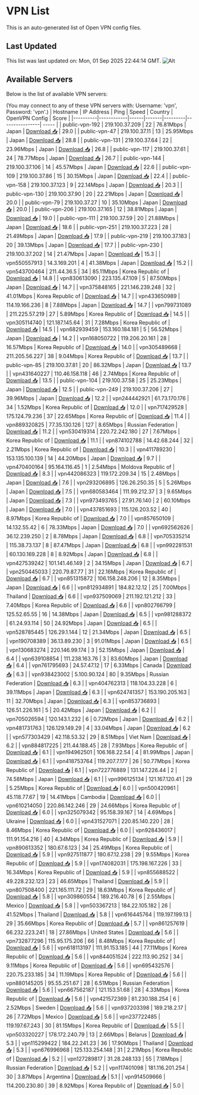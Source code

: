 # VPN List

This is an auto-generated list of Open VPN config files.

## Last Updated

This list was last updated on: Mon, 01 Sep 2025 22:44:14 GMT.
![Alt](https://repobeats.axiom.co/api/embed/186b98318ef1479477931607c1ad7d823f12451f.svg "Repobeats analytics image")

## Available Servers

Below is the list of available VPN servers:

(You may connect to any of these VPN servers with: Username: 'vpn', Password: 'vpn'.)
| Hostname | IP Address | Ping | Speed | Country | OpenVPN Config | Score |
|----------|------------|------|-------|---------|----------------| ----- |
| public-vpn-192 | 219.100.37.209 | 22 | 76.81Mbps | Japan | [Download 📥](./configs/server_0_JP.ovpn) | 29.0 |
| public-vpn-47 | 219.100.37.11 | 13 | 25.95Mbps | Japan | [Download 📥](./configs/server_1_JP.ovpn) | 28.8 |
| public-vpn-131 | 219.100.37.64 | 22 | 23.96Mbps | Japan | [Download 📥](./configs/server_2_JP.ovpn) | 26.8 |
| public-vpn-117 | 219.100.37.61 | 24 | 78.77Mbps | Japan | [Download 📥](./configs/server_3_JP.ovpn) | 26.7 |
| public-vpn-144 | 219.100.37.106 | 14 | 45.57Mbps | Japan | [Download 📥](./configs/server_4_JP.ovpn) | 22.6 |
| public-vpn-109 | 219.100.37.86 | 15 | 30.15Mbps | Japan | [Download 📥](./configs/server_5_JP.ovpn) | 22.4 |
| public-vpn-158 | 219.100.37.123 | 9 | 22.14Mbps | Japan | [Download 📥](./configs/server_6_JP.ovpn) | 20.3 |
| public-vpn-130 | 219.100.37.90 | 20 | 22.21Mbps | Japan | [Download 📥](./configs/server_7_JP.ovpn) | 20.0 |
| public-vpn-79 | 219.100.37.27 | 10 | 35.10Mbps | Japan | [Download 📥](./configs/server_8_JP.ovpn) | 20.0 |
| public-vpn-206 | 219.100.37.165 | 12 | 38.81Mbps | Japan | [Download 📥](./configs/server_9_JP.ovpn) | 19.0 |
| public-vpn-111 | 219.100.37.59 | 20 | 21.88Mbps | Japan | [Download 📥](./configs/server_10_JP.ovpn) | 18.6 |
| public-vpn-251 | 219.100.37.223 | 28 | 21.49Mbps | Japan | [Download 📥](./configs/server_11_JP.ovpn) | 17.9 |
| public-vpn-219 | 219.100.37.183 | 20 | 39.13Mbps | Japan | [Download 📥](./configs/server_12_JP.ovpn) | 17.7 |
| public-vpn-230 | 219.100.37.202 | 14 | 21.47Mbps | Japan | [Download 📥](./configs/server_13_JP.ovpn) | 15.3 |
| vpn550557913 | 14.3.169.201 | 4 | 41.38Mbps | Japan | [Download 📥](./configs/server_14_JP.ovpn) | 15.2 |
| vpn543700464 | 211.44.36.5 | 34 | 85.11Mbps | Korea Republic of | [Download 📥](./configs/server_15_KR.ovpn) | 14.8 |
| vpn830613090 | 223.135.47.109 | 5 | 87.50Mbps | Japan | [Download 📥](./configs/server_16_JP.ovpn) | 14.7 |
| vpn375848165 | 221.146.239.248 | 32 | 41.01Mbps | Korea Republic of | [Download 📥](./configs/server_17_KR.ovpn) | 14.7 |
| vpn433650989 | 114.19.166.236 | 8 | 7.88Mbps | Japan | [Download 📥](./configs/server_18_JP.ovpn) | 14.7 |
| vpn799731089 | 211.225.57.219 | 27 | 5.89Mbps | Korea Republic of | [Download 📥](./configs/server_19_KR.ovpn) | 14.5 |
| vpn305114740 | 121.187.145.64 | 31 | 7.28Mbps | Korea Republic of | [Download 📥](./configs/server_20_KR.ovpn) | 14.5 |
| vpn682939459 | 153.160.184.181 | 5 | 56.52Mbps | Japan | [Download 📥](./configs/server_21_JP.ovpn) | 14.2 |
| vpn168050722 | 119.206.20.161 | 28 | 16.57Mbps | Korea Republic of | [Download 📥](./configs/server_22_KR.ovpn) | 14.0 |
| vpn305489668 | 211.205.56.227 | 38 | 9.04Mbps | Korea Republic of | [Download 📥](./configs/server_23_KR.ovpn) | 13.7 |
| public-vpn-85 | 219.100.37.81 | 20 | 86.32Mbps | Japan | [Download 📥](./configs/server_24_JP.ovpn) | 13.7 |
| vpn431640227 | 110.46.158.118 | 46 | 2.74Mbps | Korea Republic of | [Download 📥](./configs/server_25_KR.ovpn) | 13.5 |
| public-vpn-104 | 219.100.37.58 | 25 | 25.23Mbps | Japan | [Download 📥](./configs/server_26_JP.ovpn) | 12.5 |
| public-vpn-249 | 219.100.37.206 | 27 | 39.96Mbps | Japan | [Download 📥](./configs/server_27_JP.ovpn) | 12.2 |
| vpn244442921 | 61.73.170.176 | 34 | 1.52Mbps | Korea Republic of | [Download 📥](./configs/server_28_KR.ovpn) | 12.0 |
| vpn717429528 | 175.124.79.236 | 37 | 22.65Mbps | Korea Republic of | [Download 📥](./configs/server_29_KR.ovpn) | 11.4 |
| vpn889320825 | 77.35.130.126 | 127 | 8.65Mbps | Russian Federation | [Download 📥](./configs/server_30_RU.ovpn) | 11.2 |
| vpn530419314 | 220.72.242.180 | 27 | 7.67Mbps | Korea Republic of | [Download 📥](./configs/server_31_KR.ovpn) | 11.1 |
| vpn874102788 | 14.42.68.244 | 32 | 2.21Mbps | Korea Republic of | [Download 📥](./configs/server_32_KR.ovpn) | 10.3 |
| vpn411789230 | 153.135.100.139 | 14 | 44.20Mbps | Japan | [Download 📥](./configs/server_33_JP.ovpn) | 9.7 |
| vpn470400164 | 95.164.116.45 | 1 | 2.54Mbps | Moldova Republic of | [Download 📥](./configs/server_34_MD.ovpn) | 8.3 |
| vpn442086323 | 119.172.209.34 | 15 | 2.48Mbps | Japan | [Download 📥](./configs/server_35_JP.ovpn) | 7.6 |
| vpn293206895 | 126.26.250.35 | 5 | 5.26Mbps | Japan | [Download 📥](./configs/server_36_JP.ovpn) | 7.5 |
| vpn680583464 | 111.99.212.37 | 3 | 9.65Mbps | Japan | [Download 📥](./configs/server_37_JP.ovpn) | 7.3 |
| vpn973493765 | 27.91.76.140 | 2 | 60.10Mbps | Japan | [Download 📥](./configs/server_38_JP.ovpn) | 7.0 |
| vpn437851693 | 115.126.203.52 | 40 | 8.97Mbps | Korea Republic of | [Download 📥](./configs/server_39_KR.ovpn) | 7.0 |
| vpn857650109 | 14.132.55.42 | 6 | 78.33Mbps | Japan | [Download 📥](./configs/server_40_JP.ovpn) | 7.0 |
| vpn692562626 | 36.12.239.250 | 2 | 8.78Mbps | Japan | [Download 📥](./configs/server_41_JP.ovpn) | 6.8 |
| vpn705335214 | 115.38.73.137 | 8 | 87.47Mbps | Japan | [Download 📥](./configs/server_42_JP.ovpn) | 6.8 |
| vpn992281531 | 60.130.169.228 | 8 | 8.92Mbps | Japan | [Download 📥](./configs/server_43_JP.ovpn) | 6.8 |
| vpn427539242 | 101.141.46.149 | 2 | 34.15Mbps | Japan | [Download 📥](./configs/server_44_JP.ovpn) | 6.7 |
| vpn250445033 | 220.79.87.77 | 31 | 22.16Mbps | Korea Republic of | [Download 📥](./configs/server_45_KR.ovpn) | 6.7 |
| vpn851315872 | 106.158.248.206 | 12 | 8.35Mbps | Japan | [Download 📥](./configs/server_46_JP.ovpn) | 6.6 |
| vpn812934891 | 184.82.12.12 | 25 | 7.00Mbps | Thailand | [Download 📥](./configs/server_47_TH.ovpn) | 6.6 |
| vpn937509069 | 211.192.121.212 | 33 | 7.40Mbps | Korea Republic of | [Download 📥](./configs/server_48_KR.ovpn) | 6.6 |
| vpn802766799 | 125.52.65.55 | 16 | 14.38Mbps | Japan | [Download 📥](./configs/server_49_JP.ovpn) | 6.5 |
| vpn981288372 | 61.24.93.114 | 50 | 24.92Mbps | Japan | [Download 📥](./configs/server_50_JP.ovpn) | 6.5 |
| vpn528785445 | 126.29.1.144 | 12 | 21.34Mbps | Japan | [Download 📥](./configs/server_51_JP.ovpn) | 6.5 |
| vpn190708389 | 36.13.89.230 | 3 | 91.01Mbps | Japan | [Download 📥](./configs/server_52_JP.ovpn) | 6.5 |
| vpn130683274 | 220.146.99.174 | 3 | 52.15Mbps | Japan | [Download 📥](./configs/server_53_JP.ovpn) | 6.4 |
| vpn639108854 | 111.238.163.76 | 3 | 83.60Mbps | Japan | [Download 📥](./configs/server_54_JP.ovpn) | 6.4 |
| vpn761795693 | 24.57.47.12 | 17 | 6.33Mbps | Canada | [Download 📥](./configs/server_55_CA.ovpn) | 6.3 |
| vpn938423002 | 5.100.90.124 | 80 | 9.35Mbps | Russian Federation | [Download 📥](./configs/server_56_RU.ovpn) | 6.3 |
| vpn404762313 | 118.104.33.228 | 6 | 39.11Mbps | Japan | [Download 📥](./configs/server_57_JP.ovpn) | 6.3 |
| vpn624741357 | 153.190.205.163 | 11 | 32.70Mbps | Japan | [Download 📥](./configs/server_58_JP.ovpn) | 6.3 |
| vpn853736893 | 126.51.226.161 | 5 | 20.42Mbps | Japan | [Download 📥](./configs/server_59_JP.ovpn) | 6.2 |
| vpn705026594 | 120.143.1.232 | 6 | 0.72Mbps | Japan | [Download 📥](./configs/server_60_JP.ovpn) | 6.2 |
| vpn481731763 | 126.129.149.29 | 4 | 33.04Mbps | Japan | [Download 📥](./configs/server_61_JP.ovpn) | 6.2 |
| vpn577303429 | 42.118.53.32 | 29 | 8.51Mbps | Viet Nam | [Download 📥](./configs/server_62_VN.ovpn) | 6.2 |
| vpn884817225 | 211.44.188.45 | 28 | 7.93Mbps | Korea Republic of | [Download 📥](./configs/server_63_KR.ovpn) | 6.1 |
| vpn194962501 | 106.168.22.54 | 4 | 81.99Mbps | Japan | [Download 📥](./configs/server_64_JP.ovpn) | 6.1 |
| vpn418753764 | 119.207.7.177 | 26 | 50.77Mbps | Korea Republic of | [Download 📥](./configs/server_65_KR.ovpn) | 6.1 |
| vpn722776889 | 131.147.226.44 | 2 | 74.58Mbps | Japan | [Download 📥](./configs/server_66_JP.ovpn) | 6.1 |
| vpn996125134 | 121.167.120.41 | 29 | 5.25Mbps | Korea Republic of | [Download 📥](./configs/server_67_KR.ovpn) | 6.0 |
| vpn500420961 | 45.118.77.67 | 19 | 14.41Mbps | Cambodia | [Download 📥](./configs/server_68_KH.ovpn) | 6.0 |
| vpn610214050 | 220.86.142.246 | 29 | 24.66Mbps | Korea Republic of | [Download 📥](./configs/server_69_KR.ovpn) | 6.0 |
| vpn325079342 | 95.158.39.167 | 14 | 4.69Mbps | Ukraine | [Download 📥](./configs/server_70_UA.ovpn) | 6.0 |
| vpn431527071 | 220.85.140.220 | 28 | 8.46Mbps | Korea Republic of | [Download 📥](./configs/server_71_KR.ovpn) | 6.0 |
| vpn928436017 | 111.91.154.216 | 40 | 4.34Mbps | Korea Republic of | [Download 📥](./configs/server_72_KR.ovpn) | 5.9 |
| vpn890613352 | 180.67.6.123 | 34 | 25.49Mbps | Korea Republic of | [Download 📥](./configs/server_73_KR.ovpn) | 5.9 |
| vpn927511877 | 180.67.12.238 | 29 | 9.55Mbps | Korea Republic of | [Download 📥](./configs/server_74_KR.ovpn) | 5.9 |
| vpn174082031 | 175.198.167.226 | 33 | 16.34Mbps | Korea Republic of | [Download 📥](./configs/server_75_KR.ovpn) | 5.9 |
| vpn855688522 | 49.228.232.123 | 23 | 46.65Mbps | Thailand | [Download 📥](./configs/server_76_TH.ovpn) | 5.9 |
| vpn807508400 | 221.165.111.72 | 29 | 18.63Mbps | Korea Republic of | [Download 📥](./configs/server_77_KR.ovpn) | 5.8 |
| vpn309860554 | 189.216.40.78 | 6 | 2.55Mbps | Mexico | [Download 📥](./configs/server_78_MX.ovpn) | 5.8 |
| vpn503367213 | 184.22.105.182 | 26 | 41.52Mbps | Thailand | [Download 📥](./configs/server_79_TH.ovpn) | 5.8 |
| vpn616445764 | 119.197.199.13 | 29 | 35.66Mbps | Korea Republic of | [Download 📥](./configs/server_80_KR.ovpn) | 5.7 |
| vpn861257619 | 66.232.223.241 | 18 | 27.86Mbps | United States | [Download 📥](./configs/server_81_US.ovpn) | 5.6 |
| vpn732877296 | 115.95.175.206 | 66 | 8.48Mbps | Korea Republic of | [Download 📥](./configs/server_82_KR.ovpn) | 5.6 |
| vpn618113197 | 111.91.153.185 | 44 | 77.11Mbps | Korea Republic of | [Download 📥](./configs/server_83_KR.ovpn) | 5.6 |
| vpn844051524 | 222.113.90.252 | 34 | 9.11Mbps | Korea Republic of | [Download 📥](./configs/server_84_KR.ovpn) | 5.6 |
| vpn695432576 | 220.75.233.185 | 34 | 11.19Mbps | Korea Republic of | [Download 📥](./configs/server_85_KR.ovpn) | 5.6 |
| vpn880145205 | 95.55.251.67 | 28 | 6.51Mbps | Russian Federation | [Download 📥](./configs/server_86_RU.ovpn) | 5.6 |
| vpn667562187 | 121.153.51.68 | 28 | 4.33Mbps | Korea Republic of | [Download 📥](./configs/server_87_KR.ovpn) | 5.6 |
| vpn421572369 | 81.230.188.254 | 6 | 2.52Mbps | Sweden | [Download 📥](./configs/server_88_SE.ovpn) | 5.6 |
| vpn937203398 | 189.218.2.17 | 26 | 7.72Mbps | Mexico | [Download 📥](./configs/server_89_MX.ovpn) | 5.6 |
| vpn237722485 | 119.197.67.243 | 30 | 81.15Mbps | Korea Republic of | [Download 📥](./configs/server_90_KR.ovpn) | 5.5 |
| vpn503320227 | 178.172.240.79 | 13 | 2.66Mbps | Belarus | [Download 📥](./configs/server_91_BY.ovpn) | 5.3 |
| vpn115299422 | 184.22.241.23 | 36 | 17.90Mbps | Thailand | [Download 📥](./configs/server_92_TH.ovpn) | 5.3 |
| vpn676996968 | 125.133.254.148 | 31 | 2.21Mbps | Korea Republic of | [Download 📥](./configs/server_93_KR.ovpn) | 5.2 |
| vpn127289817 | 31.28.248.133 | 55 | 7.18Mbps | Russian Federation | [Download 📥](./configs/server_94_RU.ovpn) | 5.2 |
| vpn117401098 | 181.116.201.254 | 30 | 3.87Mbps | Argentina | [Download 📥](./configs/server_95_AR.ovpn) | 5.1 |
| vpn914509666 | 114.200.230.80 | 39 | 8.92Mbps | Korea Republic of | [Download 📥](./configs/server_96_KR.ovpn) | 5.0 |
